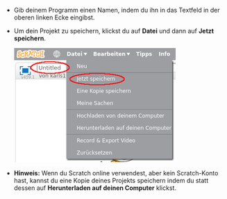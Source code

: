 + Gib deinem Programm einen Namen, indem du ihn in das Textfeld in der oberen linken Ecke eingibst.

+ Um dein Projekt zu speichern, klickst du auf **Datei** und dann auf **Jetzt speichern**.
    
    ![screenshot](images/save.png)

+ **Hinweis:** Wenn du Scratch online verwendest, aber kein Scratch-Konto hast, kannst du eine Kopie deines Projekts speichern indem du statt dessen auf **Herunterladen auf deinen Computer** klickst.
